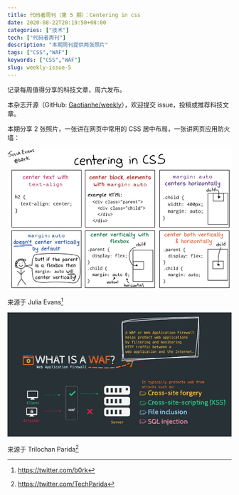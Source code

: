 ```yaml
---
title: 代码者周刊（第 5 期）：Centering in css
date: 2020-08-22T20:19:50+08:00
categories: ["技术"]
tech: ["代码者周刊"]
description: "本期周刊提供两张照片"
tags: ["CSS","WAF"]
keywords: ["CSS","WAF"]
slug: weekly-issue-5
---
```


记录每周值得分享的科技文章，周六发布。

本杂志开源（GitHub: [Gaotianhe/weekly](https://github.com/Gaotianhe/weekly)），欢迎提交 issue，投稿或推荐科技文章。

本期分享 2 张照片，一张讲在网页中常用的 CSS 居中布局，一张讲网页应用防火墙：

![centering in css](/images/centering-in-css.jpg)

来源于 Julia Evans[^1]

![centering in css](/images/what-is-a-waf.jpg)

来源于 Trilochan Parida[^2]

[^1]: https://twitter.com/b0rk
[^2]: https://twitter.com/TechParida